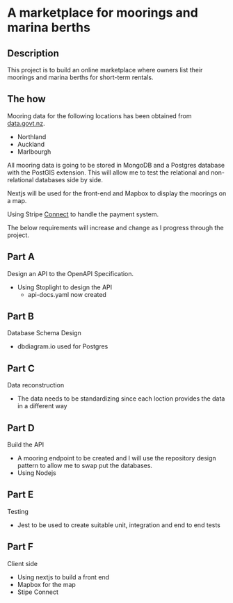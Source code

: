 # A marketplace for moorings and marina berths

## Description

This project is to build an online marketplace where owners list their moorings and marina berths for short-term rentals.

## The how

Mooring data for the following locations has been obtained from [data.govt.nz](https://data.govt.nz/).

- Northland
- Auckland
- Marlbourgh

All mooring data is going to be stored in MongoDB and a Postgres database with the PostGIS extension. This will allow me to test the relational and non-relational databases side by side.

Nextjs will be used for the front-end and Mapbox to display the moorings on a map.

Using Stripe [Connect](https://stripe.com/docs/connect) to handle the payment system.

The below requirements will increase and change as I progress through the project.

## Part A

Design an API to the OpenAPI Specification.

- Using Stoplight to design the API
  - api-docs.yaml now created

## Part B

Database Schema Design

- dbdiagram.io used for Postgres

## Part C

Data reconstruction

- The data needs to be standardizing since each loction provides the data in a different way

## Part D

Build the API

- A mooring endpoint to be created and I will use the repository design pattern to allow me to swap put the databases.
- Using Nodejs

## Part E

Testing

- Jest to be used to create suitable unit, integration and end to end tests

## Part F

Client side

- Using nextjs to build a front end
- Mapbox for the map
- Stipe Connect

